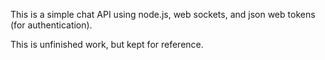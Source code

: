 This is a simple chat API using node.js, web sockets, and json web tokens (for authentication).

This is unfinished work, but kept for reference. 
